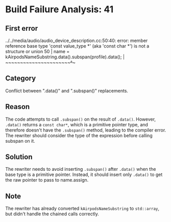 # Build Failure Analysis: 41

## First error

../../media/audio/audio_device_description.cc:50:40: error: member reference base type 'const value_type *' (aka 'const char *') is not a structure or union
   50 |     name = kAirpodsNameSubstring.data().subspan(profile).data();
      |            ~~~~~~~~~~~~~~~~~~~~~~~~~~~~^~~~~~~~

## Category
Conflict between ".data()" and ".subspan()" replacements.

## Reason
The code attempts to call `.subspan()` on the result of `.data()`. However, `.data()` returns a `const char*`, which is a primitive pointer type, and therefore doesn't have the `.subspan()` method, leading to the compiler error. The rewriter should consider the type of the expression before calling subspan on it.

## Solution
The rewriter needs to avoid inserting `.subspan()` after `.data()` when the base type is a primitive pointer. Instead, it should insert only `.data()` to get the raw pointer to pass to name.assign.

## Note
The rewriter has already converted `kAirpodsNameSubstring` to `std::array`, but didn't handle the chained calls correctly.